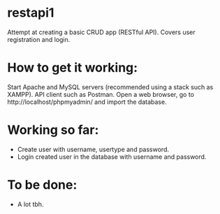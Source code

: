 # restapi1
Attempt at creating a basic CRUD app (RESTful API). Covers user registration and login.

# How to get it working:
Start Apache and MySQL servers (recommended using a stack such as XAMPP).
API client such as Postman.
Open a web browser, go to http://localhost/phpmyadmin/ and import the database.

# Working so far:
* Create user with username, usertype and password.
* Login created user in the database with username and password.

# To be done:
* A lot tbh.
